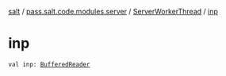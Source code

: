 [salt](../../index.md) / [pass.salt.code.modules.server](../index.md) / [ServerWorkerThread](index.md) / [inp](./inp.md)

# inp

`val inp: `[`BufferedReader`](https://docs.oracle.com/javase/6/docs/api/java/io/BufferedReader.html)